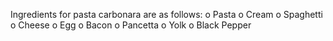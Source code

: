 Ingredients for pasta carbonara are as follows:
o	Pasta
o	Cream 
o	Spaghetti
o	Cheese
o	Egg 
o	Bacon
o	Pancetta
o	Yolk
o	Black Pepper
